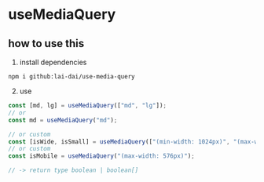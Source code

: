 # useMediaQuery

## how to use this

1. install dependencies

```
npm i github:lai-dai/use-media-query
```

2. use

```js
const [md, lg] = useMediaQuery(["md", "lg"]);
// or
const md = useMediaQuery("md");

// or custom
const [isWide, isSmall] = useMediaQuery(["(min-width: 1024px)", "(max-width: 576px)"]);
// or custom
const isMobile = useMediaQuery("(max-width: 576px)");

// -> return type boolean | boolean[]
```
